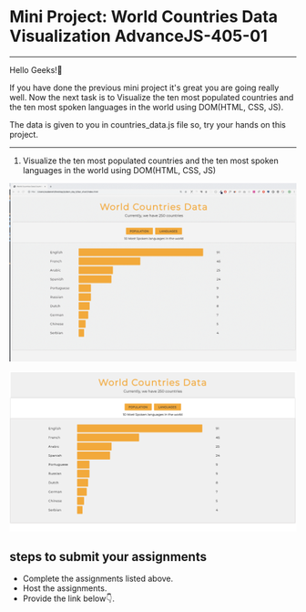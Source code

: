 # Mini Project: World Countries Data Visualization AdvanceJS-405-01

<hr>

Hello Geeks!👋

If you have done the previous mini project it's great you are going really well. Now the next task is to Visualize the ten most populated countries and the ten most spoken languages in the world using DOM(HTML, CSS, JS).

The data is given to you in countries_data.js file so, try your hands on this project.

<hr> 

1. Visualize the ten most populated countries and the ten most spoken languages in the world using DOM(HTML, CSS, JS)

![Bar Graph](./image/dom_min_project_bar_graph_day_5.1.gif)

![Bar Graph](./image/dom_min_project_bar_graph_day_5.1.png)

## steps to submit your assignments

- Complete the assignments listed above.
- Host the assignments.
- Provide the link below👇.


